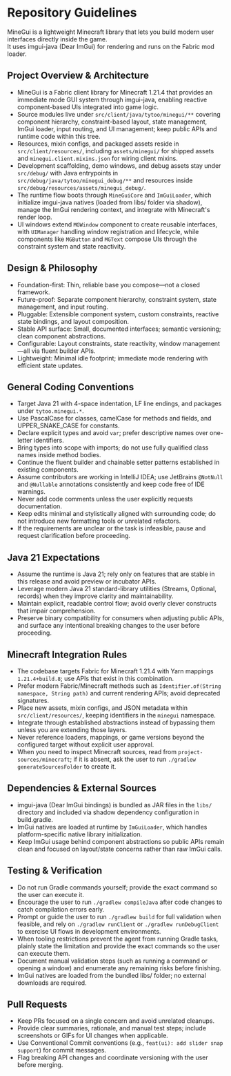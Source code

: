 # Repository Guidelines

MineGui is a lightweight Minecraft library that lets you build modern user interfaces directly inside the game. \
It uses imgui-java (Dear ImGui) for rendering and runs on the Fabric mod loader.

## Project Overview & Architecture
- MineGui is a Fabric client library for Minecraft 1.21.4 that provides an immediate mode GUI system through imgui-java, enabling reactive component-based UIs integrated into game logic.
- Source modules live under `src/client/java/tytoo/minegui/**` covering component hierarchy, constraint-based layout, state management, ImGui loader, input routing, and UI management; keep public APIs and runtime code within this tree.
- Resources, mixin configs, and packaged assets reside in `src/client/resources/`, including `assets/minegui/` for shipped assets and `minegui.client.mixins.json` for wiring client mixins.
- Development scaffolding, demo windows, and debug assets stay under `src/debug/` with Java entrypoints in `src/debug/java/tytoo/minegui_debug/**` and resources inside `src/debug/resources/assets/minegui_debug/`.
- The runtime flow boots through `MineGuiCore` and `ImGuiLoader`, which initialize imgui-java natives (loaded from libs/ folder via shadow), manage the ImGui rendering context, and integrate with Minecraft's render loop.
- UI windows extend `MGWindow` component to create reusable interfaces, with `UIManager` handling window registration and lifecycle, while components like `MGButton` and `MGText` compose UIs through the constraint system and state reactivity.

## Design & Philosophy

- Foundation-first: Thin, reliable base you compose—not a closed framework.
- Future-proof: Separate component hierarchy, constraint system, state management, and input routing.
- Pluggable: Extensible component system, custom constraints, reactive state bindings, and layout composition.
- Stable API surface: Small, documented interfaces; semantic versioning; clean component abstractions.
- Configurable: Layout constraints, state reactivity, window management—all via fluent builder APIs.
- Lightweight: Minimal idle footprint; immediate mode rendering with efficient state updates.

## General Coding Conventions
- Target Java 21 with 4-space indentation, LF line endings, and packages under `tytoo.minegui.*`.
- Use PascalCase for classes, camelCase for methods and fields, and UPPER_SNAKE_CASE for constants.
- Declare explicit types and avoid `var`; prefer descriptive names over one-letter identifiers.
- Bring types into scope with imports; do not use fully qualified class names inside method bodies.
- Continue the fluent builder and chainable setter patterns established in existing components.
- Assume contributors are working in IntelliJ IDEA; use JetBrains `@NotNull` and `@Nullable` annotations consistently and keep code free of IDE warnings.
- Never add code comments unless the user explicitly requests documentation.
- Keep edits minimal and stylistically aligned with surrounding code; do not introduce new formatting tools or unrelated refactors.
- If the requirements are unclear or the task is infeasible, pause and request clarification before proceeding.

## Java 21 Expectations
- Assume the runtime is Java 21; rely only on features that are stable in this release and avoid preview or incubator APIs.
- Leverage modern Java 21 standard-library utilities (Streams, Optional, records) when they improve clarity and maintainability.
- Maintain explicit, readable control flow; avoid overly clever constructs that impair comprehension.
- Preserve binary compatibility for consumers when adjusting public APIs, and surface any intentional breaking changes to the user before proceeding.

## Minecraft Integration Rules
- The codebase targets Fabric for Minecraft 1.21.4 with Yarn mappings `1.21.4+build.8`; use APIs that exist in this combination.
- Prefer modern Fabric/Minecraft methods such as `Identifier.of(String namespace, String path)` and current rendering APIs; avoid deprecated signatures.
- Place new assets, mixin configs, and JSON metadata within `src/client/resources/`, keeping identifiers in the `minegui` namespace.
- Integrate through established abstractions instead of bypassing them unless you are extending those layers.
- Never reference loaders, mappings, or game versions beyond the configured target without explicit user approval.
- When you need to inspect Minecraft sources, read from `project-sources/minecraft`; if it is absent, ask the user to run `./gradlew generateSourcesFolder` to create it.

## Dependencies & External Sources
- imgui-java (Dear ImGui bindings) is bundled as JAR files in the `libs/` directory and included via shadow dependency configuration in build.gradle.
- ImGui natives are loaded at runtime by `ImGuiLoader`, which handles platform-specific native library initialization.
- Keep ImGui usage behind component abstractions so public APIs remain clean and focused on layout/state concerns rather than raw ImGui calls.

## Testing & Verification
- Do not run Gradle commands yourself; provide the exact command so the user can execute it.
- Encourage the user to run `./gradlew compileJava` after code changes to catch compilation errors early.
- Prompt or guide the user to run `./gradlew build` for full validation when feasible, and rely on `./gradlew runClient` or `./gradlew runDebugClient` to exercise UI flows in development environments.
- When tooling restrictions prevent the agent from running Gradle tasks, plainly state the limitation and provide the exact commands so the user can execute them.
- Document manual validation steps (such as running a command or opening a window) and enumerate any remaining risks before finishing.
- ImGui natives are loaded from the bundled libs/ folder; no external downloads are required.

## Pull Requests
- Keep PRs focused on a single concern and avoid unrelated cleanups.
- Provide clear summaries, rationale, and manual test steps; include screenshots or GIFs for UI changes when applicable.
- Use Conventional Commit conventions (e.g., `feat(ui): add slider snap support`) for commit messages.
- Flag breaking API changes and coordinate versioning with the user before merging.
